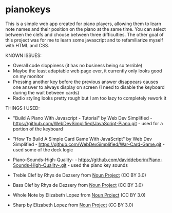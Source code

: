# pianokeys

This is a simple web app created for piano players, allowing them to learn note names and their position on the piano at the same time. You can select between the clefs and choose between three difficulties. 
The other goal of this project was for me to learn some javascript and to refamiliarize myself with HTML and CSS.

KNOWN ISSUES:

- Overall code sloppiness (it has no business being so terrible)
- Maybe the least adaptable web page ever, it currently only looks good on my monitor
- Pressing another key before the previous answer disappears causes one answer to always display on screen (I need to disable the keyboard during the wait between cards)
- Radio styling looks pretty rough but I am too lazy to completely rework it

THINGS I USED:

- "Build A Piano With Javascript - Tutorial" by Web Dev Simplified - https://github.com/WebDevSimplified/JavaScript-Piano.git - used for a portion of the keyboard
- "How To Build A Simple Card Game With JavaScript" by Web Dev Simplified - https://github.com/WebDevSimplified/War-Card-Game.git - used some of the deck logic
- Piano-Sounds-High-Quality- - https://github.com/daviddeborin/Piano-Sounds-High-Quality-.git - used the piano key sounds

- Treble Clef by Rhys de Dezsery from <a href="https://thenounproject.com/browse/icons/term/treble-clef/" target="_blank" title="Treble Clef Icons">Noun Project</a> (CC BY 3.0)
- Bass Clef by Rhys de Dezsery from <a href="https://thenounproject.com/browse/icons/term/bass-clef/" target="_blank" title="Bass Clef Icons">Noun Project</a> (CC BY 3.0)
- Whole Note by Elizabeth Lopez from <a href="https://thenounproject.com/browse/icons/term/whole-note/" target="_blank" title="Whole Note Icons">Noun Project</a> (CC BY 3.0)
- Sharp by Elizabeth Lopez from <a href="https://thenounproject.com/browse/icons/term/sharp/" target="_blank" title="Sharp Icons">Noun Project</a> (CC BY 3.0)


